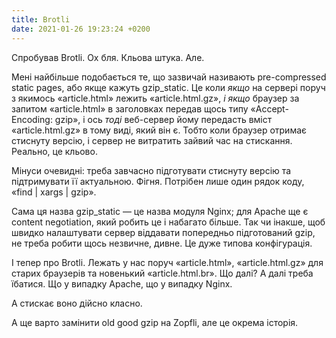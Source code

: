 ```yaml
---
title: Brotli
date: 2021-01-26 19:23:24 +0200
---
```


Спробував Brotli. Ох бля. Кльова штука. Але.

Мені найбільше подобається те, що зазвичай називають pre-compressed static pages, або якще кажуть gzip_static. Це коли _якщо_ на сервері поруч з якимось «article.html» лежить «article.html.gz», _і якщо_ браузер за запитом «article.html» в заголовках передав щось типу «Accept-Encoding: gzip», і ось _тоді_ веб-сервер йому передасть вміст «article.html.gz» в тому виді, який він є. Тобто коли браузер отримає стиснуту версію, і сервер не витратить зайвий час на стискання. Реально, це кльово.

Мінуси очевидні: треба завчасно підготувати стиснуту версію та підтримувати її актуальною. Фігня. Потрібен лише один рядок коду, «find \| xargs \| gzip».

Сама ця назва gzip_static — це назва модуля Nginx; для Apache ще є content negotiation, який робить це і набагато більше. Так чи інакше, щоб швидко налаштувати сервер віддавати попередньо підготований gzip, не треба робити щось незвичне, дивне. Це дуже типова конфігурація.

І тепер про Brotli. Лежать у нас поруч «article.html», «article.html.gz» для старих браузерів та новенький «article.html.br». Що далі? А далі треба їбатися. Що у випадку Apache, що у випадку Nginx.

А стискає воно дійсно класно.

А ще варто замінити old good gzip на Zopfli, але це окрема історія.
